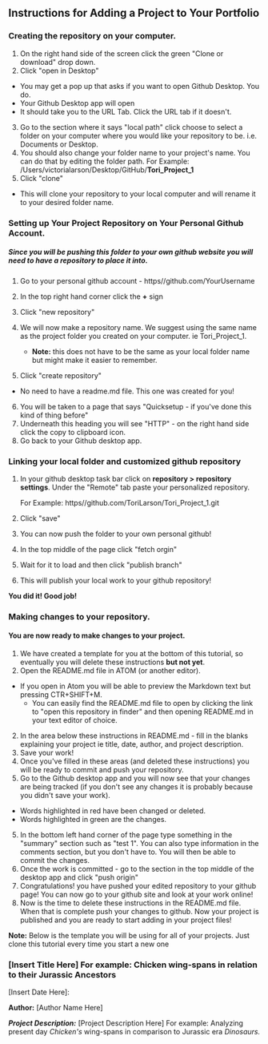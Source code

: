 ## Instructions for Adding a Project to Your Portfolio
### Creating the repository on your computer.

1. On the right hand side of the screen click the green "Clone or download" drop down.
2. Click "open in Desktop"
  - You may get a pop up that asks if you want to open Github Desktop. You do.
  - Your Github Desktop app will open
  - It should take you to the URL Tab. Click the URL tab if it doesn't.
3. Go to the section where it says "local path" click choose to select a folder on your computer where you would like your repository to be. i.e. Documents or Desktop.
4. You should also change your folder name to your project's name. You can do that by editing the folder path.  For Example: /Users/victorialarson/Desktop/GitHub/__Tori_Project_1__
5. Click "clone"
  - This will clone your repository to your local computer and will rename it to your desired folder name.

### Setting up Your Project Repository on Your Personal Github Account.
##### Since you will be pushing this folder to your own github website you will need to have a repository to place it into.
1. Go to your personal github account - https//github.com/YourUsername
2. In the top right hand corner click the __+__ sign
3. Click "new repository"
4. We will now make a repository name. We suggest using the same name as the project folder you created on your computer. ie Tori_Project_1.

    - __Note:__ this does not have to be the same as your local folder name but might make it easier to remember.

5. Click "create repository"

  - No need to have a readme.md file. This one was created for you!

6. You will be taken to a page that says "Quicksetup - if you've done this kind of thing before"
7. Underneath this heading you will see "HTTP" - on the right hand side click the copy to clipboard icon.
8. Go back to your Github desktop app.

### Linking your local folder and customized github repository
1. In your github desktop task bar click on __repository > repository settings__. Under the "Remote" tab paste your personalized repository.

      For Example:
      https//github.com/ToriLarson/Tori_Project_1.git

2. Click "save"  
2. You can now push the folder to your own personal github!
2. In the top middle of the page click "fetch orgin"  
3. Wait for it to load and then click "publish branch"
4. This will publish your local work to your  github repository!

__You did it! Good job!__

### Making changes to your repository.
#### You are now ready to make changes to your project.
1. We have created a template for you at the bottom of this tutorial, so eventually you will delete these instructions __but not yet__.
2. Open the README.md file in ATOM (or another editor).
  - If you open in Atom you will be able to preview the Markdown text but pressing CTR+SHIFT+M.
    - You can easily find the README.md file to open by clicking the link to "open this repository in finder" and then opening README.md in your text editor of choice.
2. In the area below these instructions in README.md - fill in the blanks explaining your project ie title, date, author, and project description.
3. Save your work!
3. Once you've filled in these areas (and deleted these instructions) you will be ready to commit and push your repository.
4. Go to the Github desktop app and you will now see that your changes are being tracked (if you don't see any changes it is probably because you didn't save your work).
  -  Words highlighted in red have been changed or deleted.
  - Words highlighted in green are the changes.
5. In the bottom left hand corner of the page type something in the "summary" section such as "test 1". You can also type information in the comments section, but you don't have to. You will then be able to commit the changes.
6. Once the work is committed - go to the section in the top middle of the desktop app and click "push origin"
7. Congratulations! you have pushed your edited repository to your github page! You can now go to your github site and look at your work online!
8. Now is the time to delete these instructions in the README.md file. When that is complete push your changes to github. Now your project is published and you are ready to start adding in your project files!


__Note:__ Below is the template you will be using for all of your projects. Just clone this tutorial every time you start a new one


### [Insert Title Here] For example: Chicken wing-spans in relation to their Jurassic Ancestors

[Insert Date Here]:

**Author:** [Author Name Here]


__*Project Description:*__ [Project Description Here] For example: Analyzing present day *Chicken's* wing-spans in comparison to Jurassic era *Dinosaurs.*
